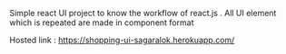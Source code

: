 Simple react UI project to know the workflow of react.js .
All UI element which is repeated are made in component format

Hosted link : https://shopping-ui-sagaralok.herokuapp.com/
